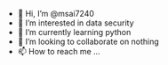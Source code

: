 - 👋 Hi, I’m @msai7240
- 👀 I’m interested in data security
- 🌱 I’m currently learning python
- 💞️ I’m looking to collaborate on nothing
- 📫 How to reach me ...

<!---
msai7240/msai7240 is a ✨ special ✨ repository because its `README.md` (this file) appears on your GitHub profile.
You can click the Preview link to take a look at your changes.
--->

